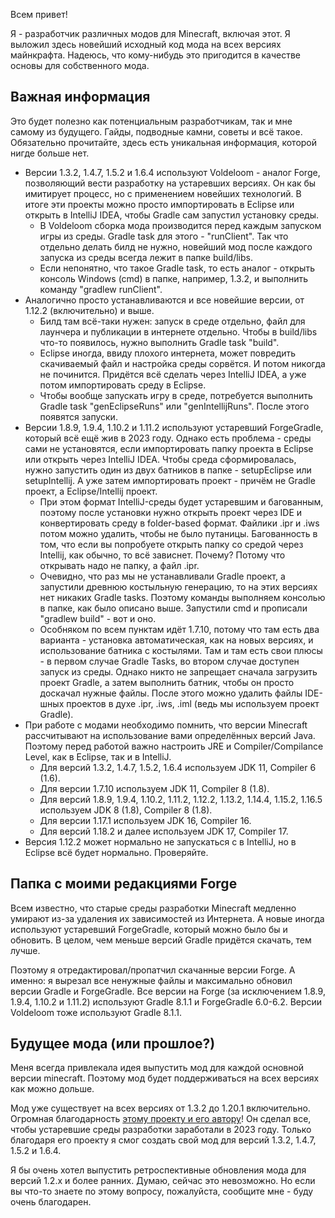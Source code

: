 Всем привет!

Я - разработчик различных модов для Minecraft, включая этот. Я выложил здесь новейший исходный код мода на всех версиях майнкрафта. Надеюсь, что кому-нибудь это пригодится в качестве основы для собственного мода.

<h2> Важная информация </h2>

Это будет полезно как потенциальным разработчикам, так и мне самому из будущего. Гайды, подводные камни, советы и всё такое. Обязательно прочитайте, здесь есть уникальная информация, которой нигде больше нет.

* Версии 1.3.2, 1.4.7, 1.5.2 и 1.6.4 используют Voldeloom - аналог Forge, позволяющий вести разработку на устаревших версиях. Он как бы имитирует процесс, но с применением новейших технологий. В итоге эти проекты можно просто импортировать в Eclipse или открыть в IntelliJ IDEA, чтобы Gradle сам запустил установку среды.
  * В Voldeloom сборка мода производится перед каждым запуском игры из среды. Gradle task для этого - "runClient". Так что отдельно делать билд не нужно, новейший мод после каждого запуска из среды всегда лежит в папке build/libs.
  * Если непонятно, что такое Gradle task, то есть аналог - открыть консоль Windows (cmd) в папке, например, 1.3.2, и выполнить команду "gradlew runClient".
* Аналогично просто устанавливаются и все новейшие версии, от 1.12.2 (включительно) и выше.
  * Билд там всё-таки нужен: запуск в среде отдельно, файл для лаунчера и публикации в интернете отдельно. Чтобы в build/libs что-то появилось, нужно выполнить Gradle task "build".
  * Eclipse иногда, ввиду плохого интернета, может повредить скачиваемый файл и настройка среды сорвётся. И потом никогда не починится. Придётся всё сделать через IntelliJ IDEA, а уже потом импортировать среду в Eclipse.
  * Чтобы вообще запускать игру в среде, потребуется выполнить Gradle task "genEclipseRuns" или "genIntellijRuns". После этого появятся запуски.
* Версии 1.8.9, 1.9.4, 1.10.2 и 1.11.2 используют устаревший ForgeGradle, который всё ещё жив в 2023 году. Однако есть проблема - среды сами не установятся, если импортировать папку проекта в Eclipse или открыть через IntelliJ IDEA. Чтобы среда сформировалась, нужно запустить один из двух батников в папке - setupEclipse или setupIntellij. А уже затем импортировать проект - причём не Gradle проект, а Eclipse/Intellij проект.
  * При этом формат IntelliJ-среды будет устаревшим и багованным, поэтому после установки нужно открыть проект через IDE и конвертировать среду в folder-based формат. Файлики .ipr и .iws потом можно удалить, чтобы не было путаницы. Багованность в том, что если вы попробуете открыть папку со средой через Intellij, как обычно, то всё зависнет. Почему? Потому что открывать надо не папку, а файл .ipr.
  * Очевидно, что раз мы не устанавливали Gradle проект, а запустили древнюю костыльную генерацию, то на этих версиях нет никаких Gradle tasks. Поэтому команды выполняем консолью в папке, как было описано выше. Запустили cmd и прописали "gradlew build" - вот и оно.
  * Особняком по всем пунктам идёт 1.7.10, потому что там есть два варианта - установка автоматическая, как на новых версиях, и использование батника с костылями. Там и там есть свои плюсы - в первом случае Gradle Tasks, во втором случае доступен запуск из среды. Однако никто не запрещает сначала загрузить проект Gradle, а затем выполнить батник, чтобы он просто доскачал нужные файлы. После этого можно удалить файлы IDE-шных проектов в духе .ipr, .iws, .iml (ведь мы используем проект Gradle).
* При работе с модами необходимо помнить, что версии Minecraft рассчитывают на использование вами определённых версий Java. Поэтому перед работой важно настроить JRE и Compiler/Compilance Level, как в Eclipse, так и в IntelliJ.
  * Для версий 1.3.2, 1.4.7, 1.5.2, 1.6.4 используем JDK 11, Compiler 6 (1.6).
  * Для версии 1.7.10 используем JDK 11, Compiler 8 (1.8).
  * Для версий 1.8.9, 1.9.4, 1.10.2, 1.11.2, 1.12.2, 1.13.2, 1.14.4, 1.15.2, 1.16.5 используем JDK 8 (1.8), Compiler 8 (1.8).
  * Для версии 1.17.1 используем JDK 16, Compiler 16. 
  * Для версий 1.18.2 и далее используем JDK 17, Compiler 17.
* Версия 1.12.2 может нормально не запускаться с в IntelliJ, но в Eclipse всё будет нормально. Проверяйте.

<h2> Папка с моими редакциями Forge </h2>

Всем известно, что старые среды разработки Minecraft медленно умирают из-за удаления их зависимостей из Интернета. А новые иногда используют устаревший ForgeGradle, который можно было бы и обновить. В целом, чем меньше версий Gradle придётся скачать, тем лучше.

Поэтому я отредактировал/пропатчил скачанные версии Forge. А именно: я вырезал все ненужные файлы и максимально обновил версии Gradle и ForgeGradle. Все версии на Forge (за исключением 1.8.9, 1.9.4, 1.10.2 и 1.11.2) используют Gradle 8.1.1 и ForgeGradle 6.0-6.2. Версии Voldeloom тоже используют Gradle 8.1.1.

<h2> Будущее мода (или прошлое?) </h2>

Меня всегда привлекала идея выпустить мод для каждой основной версии minecraft. Поэтому мод будет поддерживаться на всех версиях как можно дольше.

Мод уже существует на всех версиях от 1.3.2 до 1.20.1 включительно. Огромная благодарность [этому проекту и его автору](https://github.com/CrackedPolishedBlackstoneBricksMC/voldeloom)! Он сделал все, чтобы устаревшие среды разработки заработали в 2023 году. Только благодаря его проекту я смог создать свой мод для версий 1.3.2, 1.4.7, 1.5.2 и 1.6.4.

Я бы очень хотел выпустить ретроспективные обновления мода для версий 1.2.x и более ранних. Думаю, сейчас это невозможно. Но если вы что-то знаете по этому вопросу, пожалуйста, сообщите мне - буду очень благодарен.
